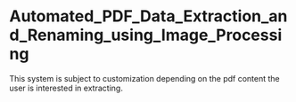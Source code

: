 # Automated_PDF_Data_Extraction_and_Renaming_using_Image_Processing
This system is subject to customization depending on the pdf content the user is interested in extracting.
